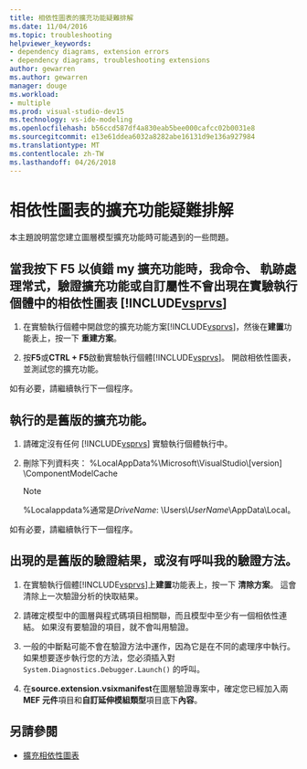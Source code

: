 ```yaml
---
title: 相依性圖表的擴充功能疑難排解
ms.date: 11/04/2016
ms.topic: troubleshooting
helpviewer_keywords:
- dependency diagrams, extension errors
- dependency diagrams, troubleshooting extensions
author: gewarren
ms.author: gewarren
manager: douge
ms.workload:
- multiple
ms.prod: visual-studio-dev15
ms.technology: vs-ide-modeling
ms.openlocfilehash: b56ccd587df4a830eab5bee000cafcc02b0031e8
ms.sourcegitcommit: e13e61ddea6032a8282abe16131d9e136a927984
ms.translationtype: MT
ms.contentlocale: zh-TW
ms.lasthandoff: 04/26/2018
---
```

# <a name="troubleshoot-extensions-for-dependency-diagrams"></a>相依性圖表的擴充功能疑難排解

本主題說明當您建立圖層模型擴充功能時可能遇到的一些問題。

## <a name="when-i-press-f5-to-debug-my-extension-my-commands-gesture-handlers-validation-extensions-or-custom-properties-do-not-appear-on-dependency-diagrams-in-the-experimental-instance-of-includevsprvscode-qualityincludesvsprvsmdmd"></a>當我按下 F5 以偵錯 my 擴充功能時，我命令、 軌跡處理常式，驗證擴充功能或自訂屬性不會出現在實驗執行個體中的相依性圖表 [!INCLUDE[vsprvs](../code-quality/includes/vsprvs_md.md)]

1.  在實驗執行個體中開啟您的擴充功能方案[!INCLUDE[vsprvs](../code-quality/includes/vsprvs_md.md)]，然後在**建置**功能表上，按一下 **重建方案**。

2.  按**F5**或**CTRL + F5**啟動實驗執行個體[!INCLUDE[vsprvs](../code-quality/includes/vsprvs_md.md)]。 開啟相依性圖表，並測試您的擴充功能。

 如有必要，請繼續執行下一個程序。

## <a name="an-old-version-of-my-extension-runs"></a>執行的是舊版的擴充功能。

1.  請確定沒有任何 [!INCLUDE[vsprvs](../code-quality/includes/vsprvs_md.md)] 實驗執行個體執行中。

2.  刪除下列資料夾： %LocalAppData%\Microsoft\VisualStudio\\[version] \ComponentModelCache

    > [!NOTE]
    > %Localappdata%通常是*DriveName*: \Users\\*UserName*\AppData\Local。

 如有必要，請繼續執行下一個程序。

## <a name="an-old-version-of-my-validation-results-appears-or-my-validation-method-is-not-called"></a>出現的是舊版的驗證結果，或沒有呼叫我的驗證方法。

1.  在實驗執行個體[!INCLUDE[vsprvs](../code-quality/includes/vsprvs_md.md)]上**建置**功能表上，按一下 **清除方案**。 這會清除上一次驗證分析的快取結果。

2.  請確定模型中的圖層與程式碼項目相關聯，而且模型中至少有一個相依性連結。 如果沒有要驗證的項目，就不會叫用驗證。

3.  一般的中斷點可能不會在驗證方法中運作，因為它是在不同的處理序中執行。 如果想要逐步執行您的方法，您必須插入對 `System.Diagnostics.Debugger.Launch()` 的呼叫。

4.  在**source.extension.vsixmanifest**在圖層驗證專案中，確定您已經加入兩**MEF 元件**項目和**自訂延伸模組類型**項目底下**內容**。

## <a name="see-also"></a>另請參閱

- [擴充相依性圖表](../modeling/extend-layer-diagrams.md)
